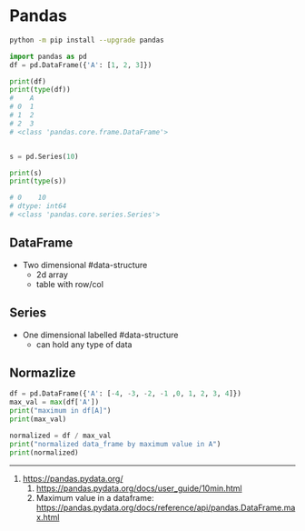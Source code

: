 # Pandas

```bash
python -m pip install --upgrade pandas
```

```python
import pandas as pd
df = pd.DataFrame({'A': [1, 2, 3]})

print(df)
print(type(df))
#    A
# 0  1
# 1  2
# 2  3
# <class 'pandas.core.frame.DataFrame'>


s = pd.Series(10)

print(s)
print(type(s))

# 0    10
# dtype: int64
# <class 'pandas.core.series.Series'>
```

## DataFrame

- Two dimensional #data-structure
  - 2d array
  - table with row/col

## Series

- One dimensional labelled #data-structure
  - can hold any type of data


## Normazlize

```python
df = pd.DataFrame({'A': [-4, -3, -2, -1 ,0, 1, 2, 3, 4]})
max_val = max(df['A'])
print("maximum in df[A]")
print(max_val)

normalized = df / max_val
print("normalized data_frame by maximum value in A")
print(normalized)
```

---

1. https://pandas.pydata.org/
   1. https://pandas.pydata.org/docs/user_guide/10min.html
   2. Maximum value in a dataframe: https://pandas.pydata.org/docs/reference/api/pandas.DataFrame.max.html
